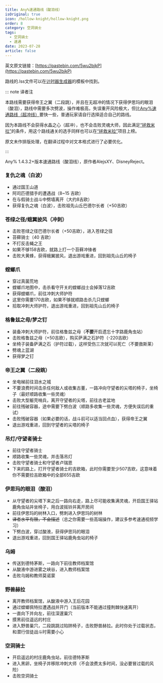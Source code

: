 ```yaml
---
title: Any%速通路线（酸泪线）
isOriginal: true
icon: /hollow-knight/hollow-knight.png
order: 8
category: 空洞骑士
tags:
  - 空洞骑士
  - 速通
date: 2023-07-28
article: false
---
```


<!-- more -->

英文原文链接：[https://pastebin.com/5wu2bjkP](https://pastebin.com/5wu2bjkP)

路线的.lss文件可以在[计时器生成器](hksplitmaker-faq.md#生成模板并导入)的模板中找到。

::: note 译者注

本路线需要获得帝王之翼（二段跳），并且在无超冲的情况下获得伊思玛的眼泪（酸泪），路线中需要多次劈波，操作难极高，失误重开风险极大，但比[Any%速通路线（超冲线）](any.md)要快一些，普通玩家请自行选择适合自己的路线。

因为本路线不会获得水晶之心（超冲），也不会击败灵魂大师，因此满足[“拯救米拉”](https://www.speedrun.com/zh-CN/hkmemes?h=Save_Myla-1.4.3.2_NMG&x=824n6mgk-wlewrr4l.gq7pm4nq)的条件，用这个路线通关的选手同样也可以在[“拯救米拉”](https://www.speedrun.com/zh-CN/hkmemes?h=Save_Myla-1.4.3.2_NMG&x=824n6mgk-wlewrr4l.gq7pm4nq)项目上榜。

原文未作排版处理，在翻译过程中对文本格式进行了必要优化。

:::

Any% 1.4.3.2+版本速通路线（酸泪线），原作者AlejsXY、DisneyReject。

### 复仇之魂（白波）
- 通过国王山道
- 阿司匹德猎手的遭遇战（8~15 吉欧）
- 在与假骑士战斗中劈墙离开（大约8吉欧）
- 获得复仇之魂（白波），击败祖先山丘巴德尔长者（+50吉欧）

### 苍绿之径/蛾翼披风（冲刺）
- 击败苍绿之径巴德尔长者（+50吉欧），进入苍绿之径
- 苔藓骑士（40 吉欧）
- 不打反击蝇之王
- 如果不够158吉欧，就路上打一个苔藓冲锋者
- 击败大黄蜂，获得蛾翼披风，退出游戏重进，回到祖先山丘的椅子

### 螳螂爪
- 穿过真菌荒地
- 螳螂爪地图中，击杀看守开关的螳螂战士会掉落12吉欧
- 获得螳螂爪，前往冲刺大师护符
- 这里你需要170吉欧，如果不够就顺路击杀几只螳螂
- 拾取冲刺大师护符，退出游戏重进，回到祖先山丘的椅子

### 格鲁兹之母/梦之钉
- 装备冲刺大师护符，前往格鲁兹之母（**不要**开启遗忘十字路鹿角虫站）
- 击败格鲁兹之母（+50吉欧），购买萨满之石护符（-220吉欧）
- 坐椅子装备萨满之石（护符过载），这样受伤三次就可以死亡（不要救斯莱）
- 劈魂上蓝湖
- 获得梦之钉

### 帝王之翼（二段跳）
- 坐电梯前往泪水之城
- 不要浪费时间击杀任何敌人或收集古董，一路冲向守望者的尖塔的椅子，坐椅子（最好顺路收集一些灵魂）
- 击败大型躯壳哨兵，离开守望者的尖塔，前往古老盆地
- 前往残破容器，途中需要下劈白波（顺路多收集一些灵魂，方便失误后的重试）
- 击败残破容器（如果必要的话，战斗前可以适当回点血），获得帝王之翼
- 退出游戏重进，回到守望者的尖塔的椅子

### 吊灯/守望者骑士
- 前往守望者骑士
- 顺路收集一些灵魂，并击落吊灯
- 击败守望者骑士和守望者卢瑞恩
- 下来的路上，打开守望者骑士的吉欧箱，此时你需要至少507吉欧，这意味着你不需要捡吉欧箱中的全部655吉欧

### 伊思玛的眼泪（酸泪）
- 从守望者的尖塔下来之后一路向右走，路上尽可能收集满灵魂，开启国王驿站鹿角虫站并坐椅子，用白波摇铃并离开房间
- 前往伊思玛的树林入口，劈刺进入伊思玛的树林
- ~~译者水平有限，不会描述~~（总之你需要一些高端操作，建议多参考速通视频学习）
- 下劈白波，穿过酸液，获得伊思玛的眼泪
- 退出游戏重进，回到国王驿站鹿角虫站的椅子

### 乌姆
- 传送到德特茅斯，一路向下前往教师档案馆
- 从酸液中游进雾之峡谷，进入教师档案馆
- 击败乌姆和教师莫诺蒙

### 野兽赫拉
- 离开教师档案馆，从酸液中游入王后花园
- 通过螳螂佩特拉遭遇战并开门（当前版本不能通过撞荆棘快速离开）
- 一直向下并向左，前往深邃巢穴
- 摸黑前往遥远的村庄
- 进入野兽巢穴，二段跳跳过陷阱椅子，击败野兽赫拉。此时你处于过载状态，和潜行信徒战斗时需要小心

### 空洞骑士
- 开启遥远的村庄鹿角虫站，前往德特茅斯
- 进入黑卵，坐椅子并移除冲刺大师（不会浪费太多时间，没必要冒过载的风险）
- 击败空洞骑士